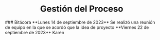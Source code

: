 ﻿<center><h1>Gestión del Proceso</h1></center>
### Bitácora
**Lunes 14 de septiembre de 2023**
Se realizó una reunión de equipo en la que se acordó que la idea de proyecto 
**Viernes 22 de septiembre de 2023**
Karen 

<!--stackedit_data:
eyJoaXN0b3J5IjpbLTE2NDI4MTUyNzFdfQ==
-->